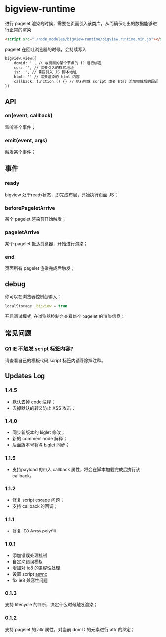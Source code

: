 # bigview-runtime

进行 pagelet 渲染的时候，需要在页面引入该类库，从而确保吐出的数据能够进行正常的渲染

``` html
<script src="./node_modules/bigview-runtime/bigview.runtime.min.js"></script>
```

pagelet 在回吐浏览器的时候，会持续写入

``` html
bigview.view({
    domid: '', // 与页面的某个节点的 ID 进行绑定
    css: '', // 需要引入的样式地址
    js: '', // 需要引入 JS 脚本地址
    html: '' // 需要渲染的 html 内容
    callback: function () {} // 执行完成 script 或者 html 添加完成后的回调
})
```

## API

### on(event, callback)

监听某个事件；

### emit(event, args)

触发某个事件；




## 事件

### ready

bigview 处于ready状态，即完成布局，开始执行页面 JS；

### beforePageletArrive

某个 pagelet 渲染前开始触发；

### pageletArrive

某个 pagelet 抵达浏览器，开始进行渲染；

### end

页面所有 pagelet 渲染完成后触发；


## debug

你可以在浏览器控制台输入：

``` js
localStorage._bigview = true
```

开启调试模式, 在浏览器控制台查看每个 pagelet 的渲染信息；


## 常见问题

### Q1 IE 不触发 script 标签内容?

请查看自己的模板代码 script 标签内请移除掉注释。


## Updates Log

### 1.4.5
+ 默认去掉 code 注释；
+ 去掉默认的转义防止 XSS 攻击；

### 1.4.0

+ 同步新版本的 biglet 修改；
+ 新的 comment node 解释；
+ 后面版本号将与 [biglet](https://github.com/bigviewjs/bigview/tree/master/packages/biglet) 同步；


### 1.1.5

+ 支持payload 的带入 callback 属性，将会在脚本加载完成后执行该 callback。

### 1.1.2

+ 修复 script escape 问题；
+ 支持 callback 的回调；

### 1.1.1

+ 修复 IE8 Array polyfill

### 1.0.1

+ 添加错误处理机制
+ 自定义错误模板
+ 增加对 ie8 的兼容性处理
+ 设置 script [async](https://eager.io/blog/everything-I-know-about-the-script-tag/)
+ fix ie8 兼容性问题

### 0.1.3

支持 lifecycle 的判断，决定什么时候触发渲染；

### 0.1.2

支持 pagelet 的 attr 属性，对当前 domID 的元素进行 attr 的绑定；
